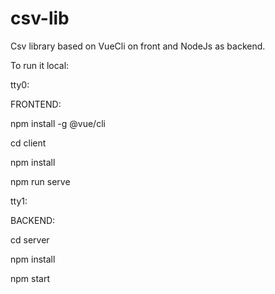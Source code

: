 # csv-lib
Csv library based on VueCli on front and NodeJs as backend.

To run it local:

tty0:

FRONTEND:

npm install -g @vue/cli

cd client

npm install

npm run serve

tty1:

BACKEND:

cd server

npm install

npm start




